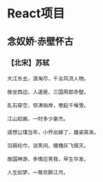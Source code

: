 # React项目

## 念奴娇·赤壁怀古

### 【北宋】苏轼

    大江东去，浪淘尽，千古风流人物。

    故垒西边，人道是、三国周郎赤壁。

    乱石穿空，惊涛拍岸，卷起千堆雪。

    江山如画，一时多少豪杰。

    遥想公瑾当年，小乔出嫁了，雄姿英发。

    羽扇纶巾，谈笑间、樯橹灰飞烟灭。

    故国神游，多情应笑我，早生华发，

    人生如梦。一尊欢醉江月。
